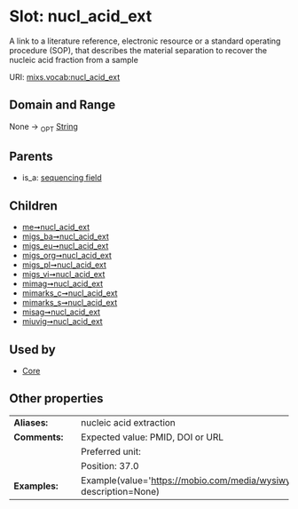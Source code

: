 
# Slot: nucl_acid_ext


A link to a literature reference, electronic resource or a standard operating procedure (SOP), that describes the material separation to recover the nucleic acid fraction from a sample

URI: [mixs.vocab:nucl_acid_ext](https://w3id.org/mixs/vocab/nucl_acid_ext)


## Domain and Range

None ->  <sub>OPT</sub> [String](types/String.md)

## Parents

 *  is_a: [sequencing field](sequencing_field.md)

## Children

 *  [me➞nucl_acid_ext](me_nucl_acid_ext.md)
 *  [migs_ba➞nucl_acid_ext](migs_ba_nucl_acid_ext.md)
 *  [migs_eu➞nucl_acid_ext](migs_eu_nucl_acid_ext.md)
 *  [migs_org➞nucl_acid_ext](migs_org_nucl_acid_ext.md)
 *  [migs_pl➞nucl_acid_ext](migs_pl_nucl_acid_ext.md)
 *  [migs_vi➞nucl_acid_ext](migs_vi_nucl_acid_ext.md)
 *  [mimag➞nucl_acid_ext](mimag_nucl_acid_ext.md)
 *  [mimarks_c➞nucl_acid_ext](mimarks_c_nucl_acid_ext.md)
 *  [mimarks_s➞nucl_acid_ext](mimarks_s_nucl_acid_ext.md)
 *  [misag➞nucl_acid_ext](misag_nucl_acid_ext.md)
 *  [miuvig➞nucl_acid_ext](miuvig_nucl_acid_ext.md)

## Used by

 * [Core](Core.md)

## Other properties

|  |  |  |
| --- | --- | --- |
| **Aliases:** | | nucleic acid extraction |
| **Comments:** | | Expected value: PMID, DOI or URL |
|  | | Preferred unit:  |
|  | | Position: 37.0 |
| **Examples:** | | Example(value='https://mobio.com/media/wysiwyg/pdfs/protocols/12888.pdf', description=None) |

